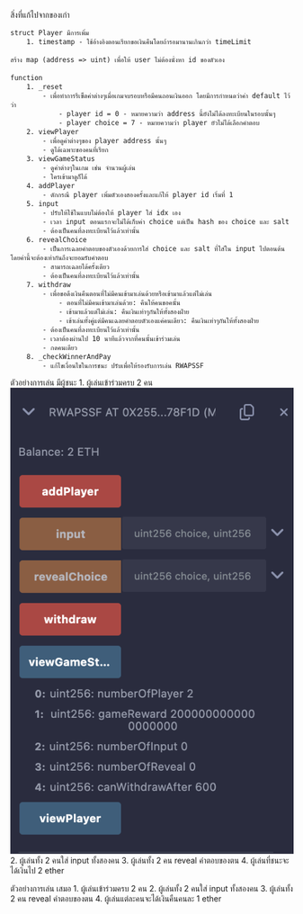 สิ่งที่แก้ไปจากของเก่า

    struct Player มีการเพิ่ม
        1. timestamp - ใช้อ้างอิงตอนเรียกขอเงินคืนโดยถ้ารอมานานเกินกว่า timeLimit

    สร้าง map (address => uint) เพื่อให้ user ไม่ต้องนั่งหา id ของตัวเอง

    function
        1. _reset 
            - เพื่อทำการรีเซ็ตค่าต่างๆเมื่อเกมจบรอบหรือมีคนถอนเงินออก โดยมีการกำหนดว่าค่า default ไว้ว่า      
                - player id = 0 - หมายความว่า address นี้ยังไม่ได้ลงทะเบียนในรอบนั้นๆ
                - player choice = 7 - หมายความว่า player ยัวไม่ได้เลือกคำตอบ
        2. viewPlayer
            - เพื่อดูค่าต่างๆของ player address นั้นๆ
            - ดูได้เฉพาะของคนที่เรียก
        3. viewGameStatus
            - ดูค่าต่างๆในเกม เช่น จำนวนผู้เล่น
            - ใครเข้ามาดูก็ได้
        4. addPlayer
            - ดักกรณี player เพิ่มตัวเองสองครั้งและแก้ให้ player id เริ่มที่ 1
        5. input
            - ปรับให้ใช้ในแบบไม่ต้องให้ player ใส่ idx เอง
            - เวลา input ตอนแรกจะไม่ได้เก็บค่า choice แต่เป็น hash ของ choice และ salt
            - ต้องเป็นคนที่ลงทะเบียนไว้แล้วเท่านั้น
        6. revealChoice
            - เป็นการเฉลยคำตอบของตัวเองด้วยการใส่ choice และ salt ที่ใส่ใน input ไปตอนต้นโดยค่านี้จะต้องเท่ากันถึงจะยอมรับคำตอบ
            - สามารถเฉลยได้ครั้งเดียว
            - ต้องเป็นคนที่ลงทะเบียนไว้แล้วเท่านั้น
        7. withdraw
            - เพื่อขอดึงเงินคืนตอนที่ไม่มีคนเข้ามาเล่นด้วยหรือเข้ามาแล้วแต่ไม่เล่น
                - ตอนที่ไม่มีคนเข้ามาเล่นด้วย: คืนให้คนขอคนั้น
                - เข้ามาแล้วแต่ไม่เล่น: คืนเงินเท่าๆกันให้ทั้งสองฝ่าย
                - เข้าเล่นทั้งคู่แต่มีคนเฉลยคำตอบตัวเองแค่คนเดียว: คืนเงินเท่าๆกันให้ทั้งสองฝ่าย
            - ต้องเป็นคนที่ลงทะเบียนไว้แล้วเท่านั้น
            - เวลาต้องผ่านไป 10 นาทีแล้วจากที่คนนั้นเข้าร่วมเล่น
            - กดคนเดียว
        8. _checkWinnerAndPay
            - แก้ไขเงื่อนไขในการชนะ ปรับเพื่อให้รองรับการเล่น RWAPSSF

ตัวอย่างการเล่น มีผู้ชนะ
    1. ผู้เล่นเข้าร่วมครบ 2 คน
![Alt text](./picture/pic01.png?raw=true "ผู้เล่นเข้าร่วมครบ 2 คน")
    2. ผู้เล่นทั้ง 2 คนใส่ input ทั้งสองคน
    3. ผู้เล่นทั้ง 2 คน reveal คำตอบของตน
    4. ผู้เล่นที่ชนะจะได้เงินไป 2 ether


ตัวอย่างการเล่น เสมอ
    1. ผู้เล่นเข้าร่วมครบ 2 คน
    2. ผู้เล่นทั้ง 2 คนใส่ input ทั้งสองคน
    3. ผู้เล่นทั้ง 2 คน reveal คำตอบของตน
    4. ผู้เล่นแต่ละคนจะได้เงินคืนคนละ 1 ether